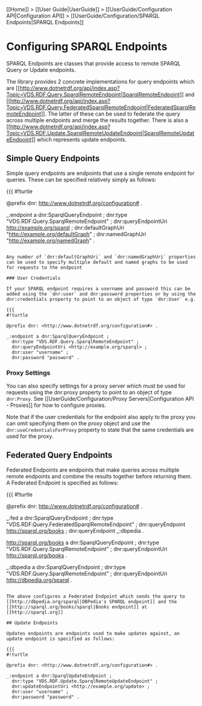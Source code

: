 [[Home]] > [[User Guide|UserGuide]] > [[UserGuide/Configuration API|Configuration API]] > [[UserGuide/Configuration/SPARQL Endpoints|SPARQL Endpoints]]

# Configuring SPARQL Endpoints 

SPARQL Endpoints are classes that provide access to remote SPARQL Query or Update endpoints.

The library provides 2 concrete implementations for query endpoints which are [[http://www.dotnetrdf.org/api/index.asp?Topic=VDS.RDF.Query.SparqlRemoteEndpoint|SparqlRemoteEndpoint]] and [[http://www.dotnetrdf.org/api/index.asp?Topic=VDS.RDF.Query.FederatedSparqlRemoteEndpoint|FederatedSparqlRemoteEndpoint]]. The latter of these can be used to federate the query across multiple endpoints and merge the results together.  There is also a [[http://www.dotnetrdf.org/api/index.asp?Topic=VDS.RDF.Update.SparqlRemoteUpdateEndpoint|SparqlRemoteUpdateEndpoint]] which represents update endpoints.

## Simple Query Endpoints 

Simple query endpoints are endpoints that use a single remote endpoint for queries. These can be specified relatively simply as follows:

{{{
#!turtle

@prefix dnr: <http://www.dotnetrdf.org/configuration#> .

_:endpoint a dnr:SparqlQueryEndpoint ;
  dnr:type "VDS.RDF.Query.SparqlRemoteEndpoint" ;
  dnr:queryEndpointUri <http://example.org/sparql> ;
  dnr:defaultGraphUri "http://example.org/defaultGraph" ;
  dnr:namedGraphUri "http://example.org/namedGraph" .
```

Any number of `dnr:defaultGraphUri` and `dnr:namedGraphUri` properties can be used to specify multiple default and named graphs to be used for requests to the endpoint

### User Credentials 

If your SPARQL endpoint requires a username and password this can be added using the `dnr:user` and dnr:password properties or by using the dnr:credentials property to point to an object of type `dnr:User` e.g.

{{{
#!turtle

@prefix dnr: <http://www.dotnetrdf.org/configuration#> .

_:endpoint a dnr:SparqlQueryEndpoint ;
  dnr:type "VDS.RDF.Query.SparqlRemoteEndpoint" ;
  dnr:queryEndpointUri <http://example.org/sparql> ;
  dnr:user "username" ;
  dnr:password "password" .
```

### Proxy Settings 

You can also specify settings for a proxy server which must be used for requests using the dnr:proxy property to point to an object of type `dnr:Proxy`. See [[UserGuide/Configuration/Proxy Servers|Configuration API - Proxies]] for how to configure proxies.

Note that if the user credentials for the endpoint also apply to the proxy you can omit specifying them on the proxy object and use the `dnr:useCredentialsForProxy` property to state that the same credentials are used for the proxy.

## Federated Query Endpoints 

Federated Endpoints are endpoints that make queries across multiple remote endpoints and combine the results together before returning them. A Federated Endpoint is specified as follows:

{{{
#!turtle

@prefix dnr: <http://www.dotnetrdf.org/configuration#> .

_:fed a dnr:SparqlQueryEndpoint ;
  dnr:type "VDS.RDF.Query.FederatedSparqlRemoteEndpoint" ;
  dnr:queryEndpoint <http://sparql.org/books> ;
  dnr:queryEndpoint _:dbpedia .

<http://sparql.org/books> a dnr:SparqlQueryEndpoint ;
  dnr:type "VDS.RDF.Query.SparqlRemoteEndpoint" ;
  dnr:queryEndpointUri <http://sparql.org/books> .

_:dbpedia a dnr:SparqlQueryEndpoint ;
  dnr:type "VDS.RDF.Query.SparqlRemoteEndpoint" ;
  dnr:queryEndpointUri <http://dbpedia.org/sparql> .
```

The above configures a Federated Endpoint which sends the query to [[http://dbpedia.org/sparql|DBPedia's SPARQL endpoint]] and the [[http://sparql.org/books/sparql|Books endpoint]] at [[http://sparql.org]]

## Update Endpoints 

Updates endpoints are endpoints used to make updates against, an update endpoint is specified as follows:

{{{
#!turtle

@prefix dnr: <http://www.dotnetrdf.org/configuration#> .

_:endpoint a dnr:SparqlUpdateEndpoint ;
  dnr:type "VDS.RDF.Update.SparqlRemoteUpdateEndpoint" ;
  dnr:updateEndpointUri <http://example.org/update> ;
  dnr:user "username" ;
  dnr:password "password" .
```
